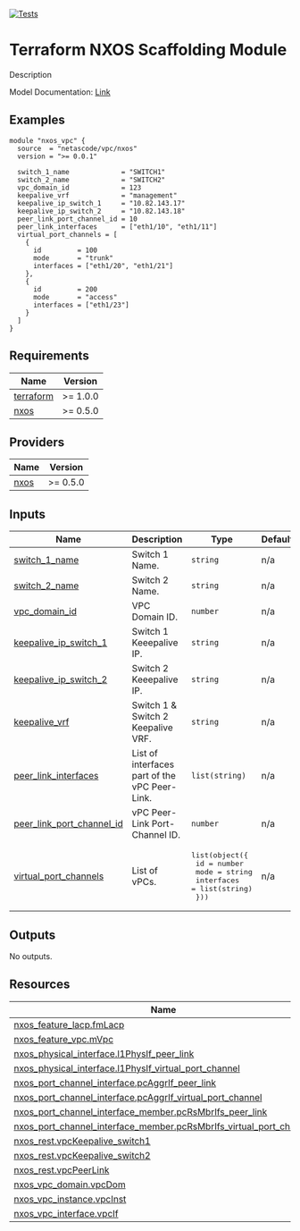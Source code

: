 <!-- BEGIN_TF_DOCS -->
[![Tests](https://github.com/netascode/terraform-nxos-scaffolding/actions/workflows/test.yml/badge.svg)](https://github.com/netascode/terraform-nxos-scaffolding/actions/workflows/test.yml)

# Terraform NXOS Scaffolding Module

Description

Model Documentation: [Link](https://developer.cisco.com/docs/cisco-nexus-3000-and-9000-series-nx-api-rest-sdk-user-guide-and-api-reference-release-9-3x/#!configuring-an-ethernet-interface)

## Examples

```hcl
module "nxos_vpc" {
  source  = "netascode/vpc/nxos"
  version = ">= 0.0.1"

  switch_1_name             = "SWITCH1"
  switch_2_name             = "SWITCH2"
  vpc_domain_id             = 123
  keepalive_vrf             = "management"
  keepalive_ip_switch_1     = "10.82.143.17"
  keepalive_ip_switch_2     = "10.82.143.18"
  peer_link_port_channel_id = 10
  peer_link_interfaces      = ["eth1/10", "eth1/11"]
  virtual_port_channels = [
    {
      id         = 100
      mode       = "trunk"
      interfaces = ["eth1/20", "eth1/21"]
    },
    {
      id         = 200
      mode       = "access"
      interfaces = ["eth1/23"]
    }
  ]
}
```

## Requirements

| Name | Version |
|------|---------|
| <a name="requirement_terraform"></a> [terraform](#requirement\_terraform) | >= 1.0.0 |
| <a name="requirement_nxos"></a> [nxos](#requirement\_nxos) | >= 0.5.0 |

## Providers

| Name | Version |
|------|---------|
| <a name="provider_nxos"></a> [nxos](#provider\_nxos) | >= 0.5.0 |

## Inputs

| Name | Description | Type | Default | Required |
|------|-------------|------|---------|:--------:|
| <a name="input_switch_1_name"></a> [switch\_1\_name](#input\_switch\_1\_name) | Switch 1 Name. | `string` | n/a | yes |
| <a name="input_switch_2_name"></a> [switch\_2\_name](#input\_switch\_2\_name) | Switch 2 Name. | `string` | n/a | yes |
| <a name="input_vpc_domain_id"></a> [vpc\_domain\_id](#input\_vpc\_domain\_id) | VPC Domain ID. | `number` | n/a | yes |
| <a name="input_keepalive_ip_switch_1"></a> [keepalive\_ip\_switch\_1](#input\_keepalive\_ip\_switch\_1) | Switch 1 Keeepalive IP. | `string` | n/a | yes |
| <a name="input_keepalive_ip_switch_2"></a> [keepalive\_ip\_switch\_2](#input\_keepalive\_ip\_switch\_2) | Switch 2 Keeepalive IP. | `string` | n/a | yes |
| <a name="input_keepalive_vrf"></a> [keepalive\_vrf](#input\_keepalive\_vrf) | Switch 1 & Switch 2 Keepalive VRF. | `string` | n/a | yes |
| <a name="input_peer_link_interfaces"></a> [peer\_link\_interfaces](#input\_peer\_link\_interfaces) | List of interfaces part of the vPC Peer-Link. | `list(string)` | n/a | yes |
| <a name="input_peer_link_port_channel_id"></a> [peer\_link\_port\_channel\_id](#input\_peer\_link\_port\_channel\_id) | vPC Peer-Link Port-Channel ID. | `number` | n/a | yes |
| <a name="input_virtual_port_channels"></a> [virtual\_port\_channels](#input\_virtual\_port\_channels) | List of vPCs. | <pre>list(object({<br>    id         = number<br>    mode       = string<br>    interfaces = list(string)<br>  }))</pre> | n/a | yes |

## Outputs

No outputs.

## Resources

| Name | Type |
|------|------|
| [nxos_feature_lacp.fmLacp](https://registry.terraform.io/providers/CiscoDevNet/nxos/latest/docs/resources/feature_lacp) | resource |
| [nxos_feature_vpc.mVpc](https://registry.terraform.io/providers/CiscoDevNet/nxos/latest/docs/resources/feature_vpc) | resource |
| [nxos_physical_interface.l1PhysIf_peer_link](https://registry.terraform.io/providers/CiscoDevNet/nxos/latest/docs/resources/physical_interface) | resource |
| [nxos_physical_interface.l1PhysIf_virtual_port_channel](https://registry.terraform.io/providers/CiscoDevNet/nxos/latest/docs/resources/physical_interface) | resource |
| [nxos_port_channel_interface.pcAggrIf_peer_link](https://registry.terraform.io/providers/CiscoDevNet/nxos/latest/docs/resources/port_channel_interface) | resource |
| [nxos_port_channel_interface.pcAggrIf_virtual_port_channel](https://registry.terraform.io/providers/CiscoDevNet/nxos/latest/docs/resources/port_channel_interface) | resource |
| [nxos_port_channel_interface_member.pcRsMbrIfs_peer_link](https://registry.terraform.io/providers/CiscoDevNet/nxos/latest/docs/resources/port_channel_interface_member) | resource |
| [nxos_port_channel_interface_member.pcRsMbrIfs_virtual_port_channel](https://registry.terraform.io/providers/CiscoDevNet/nxos/latest/docs/resources/port_channel_interface_member) | resource |
| [nxos_rest.vpcKeepalive_switch1](https://registry.terraform.io/providers/CiscoDevNet/nxos/latest/docs/resources/rest) | resource |
| [nxos_rest.vpcKeepalive_switch2](https://registry.terraform.io/providers/CiscoDevNet/nxos/latest/docs/resources/rest) | resource |
| [nxos_rest.vpcPeerLink](https://registry.terraform.io/providers/CiscoDevNet/nxos/latest/docs/resources/rest) | resource |
| [nxos_vpc_domain.vpcDom](https://registry.terraform.io/providers/CiscoDevNet/nxos/latest/docs/resources/vpc_domain) | resource |
| [nxos_vpc_instance.vpcInst](https://registry.terraform.io/providers/CiscoDevNet/nxos/latest/docs/resources/vpc_instance) | resource |
| [nxos_vpc_interface.vpcIf](https://registry.terraform.io/providers/CiscoDevNet/nxos/latest/docs/resources/vpc_interface) | resource |
<!-- END_TF_DOCS -->
